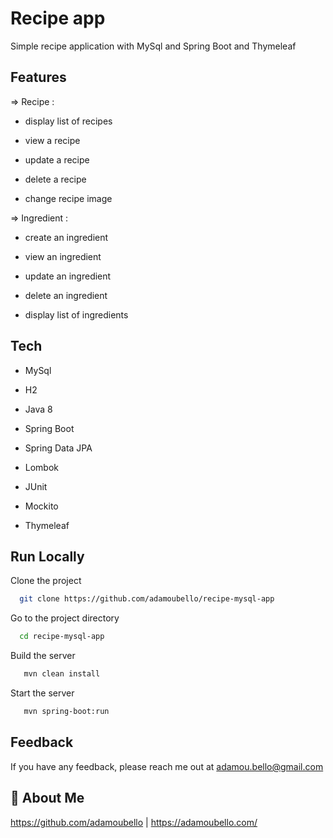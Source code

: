 
# Recipe app

Simple recipe application with MySql and Spring Boot and Thymeleaf


## Features

=> Recipe :

- display list of recipes

- view a recipe

- update a recipe

- delete a recipe

- change recipe image


=> Ingredient :

- create an ingredient

- view an ingredient

- update an ingredient

- delete an ingredient

- display list of ingredients


## Tech

- MySql

- H2

- Java 8

- Spring Boot

- Spring Data JPA

- Lombok

- JUnit

- Mockito

- Thymeleaf
## Run Locally

Clone the project

```bash
  git clone https://github.com/adamoubello/recipe-mysql-app
```

Go to the project directory

```bash
  cd recipe-mysql-app
```

Build the server

```bash
   mvn clean install
```

Start the server

```bash
   mvn spring-boot:run
```

## Feedback

If you have any feedback, please reach me out at adamou.bello@gmail.com


## 🚀 About Me
https://github.com/adamoubello | https://adamoubello.com/

